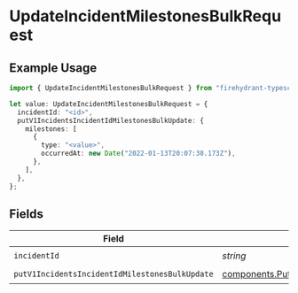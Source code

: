 # UpdateIncidentMilestonesBulkRequest

## Example Usage

```typescript
import { UpdateIncidentMilestonesBulkRequest } from "firehydrant-typescript-sdk/models/operations";

let value: UpdateIncidentMilestonesBulkRequest = {
  incidentId: "<id>",
  putV1IncidentsIncidentIdMilestonesBulkUpdate: {
    milestones: [
      {
        type: "<value>",
        occurredAt: new Date("2022-01-13T20:07:38.173Z"),
      },
    ],
  },
};
```

## Fields

| Field                                                                                                                              | Type                                                                                                                               | Required                                                                                                                           | Description                                                                                                                        |
| ---------------------------------------------------------------------------------------------------------------------------------- | ---------------------------------------------------------------------------------------------------------------------------------- | ---------------------------------------------------------------------------------------------------------------------------------- | ---------------------------------------------------------------------------------------------------------------------------------- |
| `incidentId`                                                                                                                       | *string*                                                                                                                           | :heavy_check_mark:                                                                                                                 | N/A                                                                                                                                |
| `putV1IncidentsIncidentIdMilestonesBulkUpdate`                                                                                     | [components.PutV1IncidentsIncidentIdMilestonesBulkUpdate](../../models/components/putv1incidentsincidentidmilestonesbulkupdate.md) | :heavy_check_mark:                                                                                                                 | N/A                                                                                                                                |